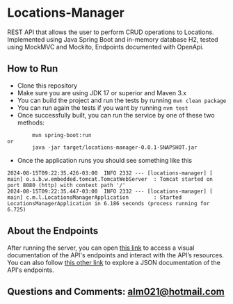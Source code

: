 # Locations-Manager
REST API that allows the user to perform CRUD operations to Locations. Implemented using Java Spring Boot and in-memory database H2, tested using MockMVC and Mockito, Endpoints documented with OpenApi.

## How to Run

* Clone this repository
* Make sure you are using JDK 17 or superior and Maven 3.x
* You can build the project and run the tests by running ```mvn clean package```
* You can run again the tests if you want by running ```nvm test```
* Once successfully built, you can run the service by one of these two methods:
```
        mvn spring-boot:run
or
        java -jar target/locations-manager-0.0.1-SNAPSHOT.jar
```
* Once the application runs you should see something like this
```
2024-08-15T09:22:35.426-03:00  INFO 2332 --- [locations-manager] [           main] o.s.b.w.embedded.tomcat.TomcatWebServer  : Tomcat started on port 8080 (http) with context path '/'
2024-08-15T09:22:35.447-03:00  INFO 2332 --- [locations-manager] [           main] c.m.l.LocationsManagerApplication        : Started LocationsManagerApplication in 6.186 seconds (process running for 6.725)
```

## About the Endpoints

After running the server, you can open [this link](http://localhost:8080/swagger-ui.html) to access a visual documentation of the API's endpoints and interact with the API’s resources. You can also follow [this other link](http://localhost:8080/v3/api-docs) to explore a JSON documentation of the API's endpoints.

## Questions and Comments: alm021@hotmail.com

